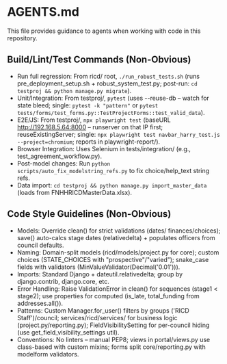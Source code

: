 # AGENTS.md

This file provides guidance to agents when working with code in this repository.

## Build/Lint/Test Commands (Non-Obvious)
- Run full regression: From ricd/ root, `./run_robust_tests.sh` (runs pre_deployment_setup.sh + robust_system_test.py; post-run: `cd testproj && python manage.py migrate`).
- Unit/Integration: From testproj/, `pytest` (uses --reuse-db – watch for state bleed; single: `pytest -k "pattern"` or `pytest tests/forms/test_forms.py::TestProjectForms::test_valid_data`).
- E2E/JS: From testproj/, `npx playwright test` (baseURL http://192.168.5.64:8000 – runserver on that IP first; reuseExistingServer; single: `npx playwright test navbar_harry_test.js --project=chromium`; reports in playwright-report/).
- Browser Integration: Uses Selenium in tests/integration/ (e.g., test_agreement_workflow.py).
- Post-model changes: Run `python scripts/auto_fix_modelstring_refs.py` to fix choice/help_text string refs.
- Data import: `cd testproj && python manage.py import_master_data` (loads from FNHHRICDMasterData.xlsx).

## Code Style Guidelines (Non-Obvious)
- Models: Override clean() for strict validations (dates/ finances/choices); save() auto-calcs stage dates (relativedelta) + populates officers from council defaults.
- Naming: Domain-split models (ricd/models/project.py for core); custom choices (STATE_CHOICES with "prospective"/"varied"); snake_case fields with validators (MinValueValidator(Decimal('0.01'))).
- Imports: Standard Django + dateutil.relativedelta; group by django.contrib, django.core, etc.
- Error Handling: Raise ValidationError in clean() for sequences (stage1 < stage2); use properties for computed (is_late, total_funding from addresses.all()).
- Patterns: Custom Manager.for_user() filters by groups ('RICD Staff')/council; services/ricd/services/ for business logic (project.py/reporting.py); FieldVisibilitySetting for per-council hiding (use get_field_visibility_settings util).
- Conventions: No linters – manual PEP8; views in portal/views.py use class-based with custom mixins; forms split core/reporting.py with modelform validators.